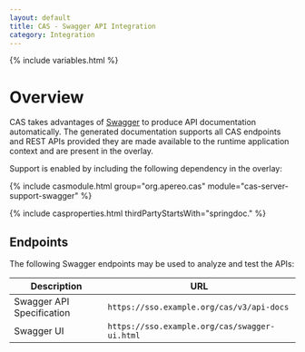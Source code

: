 ```yaml
---
layout: default
title: CAS - Swagger API Integration
category: Integration
---
```


{% include variables.html %}

# Overview

CAS takes advantages of [Swagger](https://swagger.io/) to produce API documentation automatically. 
The generated documentation supports all CAS endpoints and REST APIs provided they are made available to the runtime 
application context and are present in the overlay. 

Support is enabled by including the following dependency in the overlay:

{% include casmodule.html group="org.apereo.cas" module="cas-server-support-swagger" %}

{% include casproperties.html thirdPartyStartsWith="springdoc." %}

## Endpoints

The following Swagger endpoints may be used to analyze and test the APIs: 

| Description                 | URL              
|-----------------------------|-------------------------------------------------
| Swagger API Specification   | `https://sso.example.org/cas/v3/api-docs`       
| Swagger UI                  | `https://sso.example.org/cas/swagger-ui.html`       
